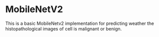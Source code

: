 # MobileNetV2
This is a basic MobileNetv2 implementation for predicting weather the histopathological images of cell is malignant or benign.


